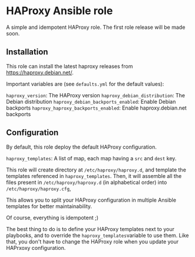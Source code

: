 # HAProxy Ansible role

A simple and idempotent HAProxy role.
The first role release will be made soon.

## Installation

This role can install the latest haproxy releases from https://haproxy.debian.net/.

Important variables are (see `defaults.yml` for the default values):

`haproxy_version`: The HAProxy version
`haproxy_debian_distribution`: The Debian distribution
`haproxy_debian_backports_enabled`: Enable Debian backports
`haproxy_haproxy_backports_enabled`: Enable haproxy.debian.net backports

## Configuration

By default, this role deploy the default HAProxy configuration.

`haproxy_templates`: A list of map, each map having a `src` and `dest` key.

This role will create directory at `/etc/haproxy/haproxy.d`, and template the templates referenced in `haproxy_templates`. Then, it will assemble all the files present in `/etc/haproxy/haproxy.d` (in alphabetical order) into `/etc/haproxy/haproxy.cfg`,

This allows you to split your HAProxy configuration in multiple Ansible templates for better maintainability.

Of course, everything is idempotent ;)

The best thing to do is to define your HAProxy templates next to your playbooks, and to override the `haproxy_templates`variable to use them. Like that, you don't have to change the HAProxy role when you update your HAPrxoxy configuration.

